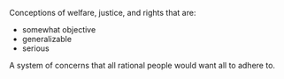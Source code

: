 Conceptions of welfare, justice, and rights that are:

 - somewhat objective
 - generalizable
 - serious

A system of concerns that all rational people would want all to adhere to.
